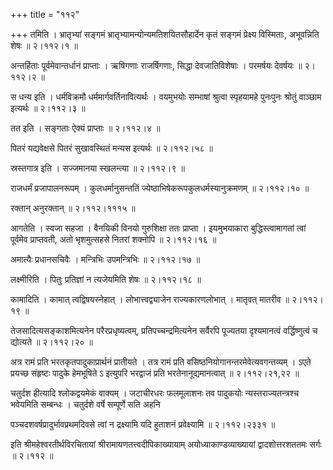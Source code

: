 +++
title = "११२"

+++
तमिति । भ्रातृभ्यां सङ्गमं भ्रातृभ्यामन्योन्यमतिशयितसौहार्देन कृतं सङ्गमं प्रेक्ष्य विस्मिताः, अभूवन्निति शेषः  ॥  २।११२।१  ॥   

  

अन्तर्हिताः पूर्वमेवान्तर्धानं प्राप्ताः । ऋषिगणाः राजर्षिगणाः, सिद्धा देवजातिविशेषाः । परमर्षयः देवर्षयः  ॥  २।११२।२  ॥   

  

स धन्य इति । धर्मविक्रमौ धर्ममार्गवर्तिनावित्यर्थः । वयमुभयोः सम्भाषां श्रुत्वा स्पृहयामहे पुनःपुनः श्रोतुं वाञ्छाम इत्यर्थः  ॥  २।११२।३  ॥   

  

तत इति । सङ्गताः ऐक्यं प्राप्ताः  ॥  २।११२।४  ॥   

  

पितरं यद्यवेक्षसे पितरं सुखावस्थितं मन्यस इत्यर्थः  ॥  २।११२।५८  ॥   

  

स्रस्तगात्र इति । सज्जमानया स्खलन्त्या  ॥  २।११२।९  ॥   

  

राजधर्मं प्रजापालनरूपम् । कुलधर्मानुसन्ततिं ज्येष्ठाभिषेकरूपकुलधर्मस्यानुक्रमणम्  ॥  २।११२।१०  ॥   

  

रक्तान् अनुरक्तान्  ॥  २।११२।१११५  ॥   

  

आगतेति । स्वजा सहजा । वैनयिकी विनयो गुरुशिक्षा ततः प्राप्ता । इयमुभयाकारा बुद्धिस्त्वामागतां त्वां पूर्वमेव प्राप्तवती, अतो भृशमुत्सहसे नितरां शक्नोपि  ॥  २।११२।१६  ॥   

  

अमात्यैः प्रधानसचिवैः । मन्त्रिभिः उपमन्त्रिभिः  ॥  २।११२।१७  ॥   

  

लक्ष्मीरिति । पितुः प्रतिज्ञां न त्यजेयमिति शेषः  ॥  २।११२।१८  ॥   

  

कामादिति । कामात् त्वद्विषयस्नेहात् । लोभात्त्वद्व्याजेन राज्यकारणलोभात् । मातृवत् मातरीव  ॥  २।११२।१९  ॥   

  

तेजसादित्यसङ्काशमित्यनेन परैरप्रधृष्यत्वम्, प्रतिपच्चन्द्रमित्यनेन सर्वैरपि पूज्यतया दृश्यमानत्वं वर्द्धिष्णुत्वं च द्योत्यते  ॥  २।११२।२०  ॥   

  

अत्र रामं प्रति भरतकृतपादुकाप्रार्थनं प्रातीयते । तत्र रामं प्रति वसिष्ठनियोगानन्तरमेवेत्यवगन्तव्यम् । ऽएते प्रयच्छ संहृष्टः पादुके हेमभूषिते ऽ इत्युपरि भरद्वाजं प्रति भरतेनानूद्यमानत्वात्  ॥  २।११२।२१,२२  ॥   

  

चतुर्दश हीत्यादि श्लोकद्वयमेकं वाक्यम् । जटाचीरधरः फलमूलाशनः तव पादुकयोः न्यस्तराज्यतन्त्रश्च भवेयमिति सम्बन्धः । चतुर्दशे वर्षे सम्पूर्णे सति अहनि  

पञ्चदशवर्षप्रादुर्भावप्रथमदिवसे त्वां न द्रक्ष्यामि यदि हुताशनं प्रवेक्ष्यामि  ॥  २।११२।२३३१  ॥   

  

इति श्रीमहेश्वरतीर्थविरचितायां श्रीरामायणतत्त्वदीपिकाख्यायाम् अयोध्याकाण्डव्याख्यायां द्वादशोत्तरशततमः सर्गः  ॥  २।११२  ॥   

  

  


